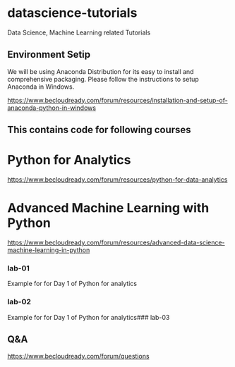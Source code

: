 # datascience-tutorials
Data Science, Machine Learning related Tutorials

## Environment Setip

We will be using Anaconda Distribution for its easy to install and comprehensive packaging. Please follow the instructions to setup Anaconda in Windows.


https://www.becloudready.com/forum/resources/installation-and-setup-of-anaconda-python-in-windows


## This contains code for following courses

# Python for Analytics

https://www.becloudready.com/forum/resources/python-for-data-analytics

# Advanced Machine Learning with Python

https://www.becloudready.com/forum/resources/advanced-data-science-machine-learning-in-python

### lab-01

Example for for Day 1 of Python for analytics

### lab-02
Example for for Day 1 of Python for analytics### lab-03

## Q&A

https://www.becloudready.com/forum/questions


